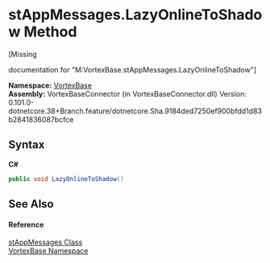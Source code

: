 # stAppMessages.LazyOnlineToShadow Method 
 

\[Missing <summary> documentation for "M:VortexBase.stAppMessages.LazyOnlineToShadow"\]

**Namespace:**&nbsp;<a href="N_VortexBase.md">VortexBase</a><br />**Assembly:**&nbsp;VortexBaseConnector (in VortexBaseConnector.dll) Version: 0.101.0-dotnetcore.38+Branch.feature/dotnetcore.Sha.9184ded7250ef900bfdd1d83b2841836087bcfce

## Syntax

**C#**<br />
``` C#
public void LazyOnlineToShadow()
```


## See Also


#### Reference
<a href="T_VortexBase_stAppMessages.md">stAppMessages Class</a><br /><a href="N_VortexBase.md">VortexBase Namespace</a><br />